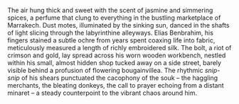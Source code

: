 The air hung thick and sweet with the scent of jasmine and simmering spices, a perfume that clung to everything in the bustling marketplace of Marrakech.  Dust motes, illuminated by the sinking sun, danced in the shafts of light slicing through the labyrinthine alleyways.  Elias Benbrahim, his fingers stained a subtle ochre from years spent coaxing life into fabric, meticulously measured a length of richly embroidered silk.  The bolt, a riot of crimson and gold, lay spread across his worn wooden workbench, nestled within his small, almost hidden shop tucked away on a side street, barely visible behind a profusion of flowering bougainvillea.  The rhythmic *snip-snip* of his shears punctuated the cacophony of the souk – the haggling merchants, the bleating donkeys, the call to prayer echoing from a distant minaret – a steady counterpoint to the vibrant chaos around him.
